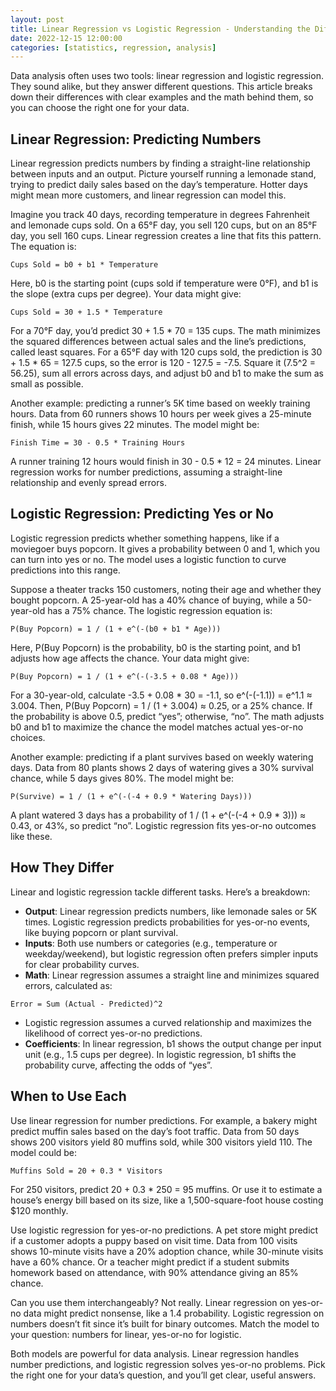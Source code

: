 ```yaml
---
layout: post
title: Linear Regression vs Logistic Regression - Understanding the Differences
date: 2022-12-15 12:00:00
categories: [statistics, regression, analysis]
---
```



Data analysis often uses two tools: linear regression and logistic regression. They sound alike, but they answer different questions. This article breaks down their differences with clear examples and the math behind them, so you can choose the right one for your data.

## Linear Regression: Predicting Numbers

Linear regression predicts numbers by finding a straight-line relationship between inputs and an output. Picture yourself running a lemonade stand, trying to predict daily sales based on the day’s temperature. Hotter days might mean more customers, and linear regression can model this.

Imagine you track 40 days, recording temperature in degrees Fahrenheit and lemonade cups sold. On a 65°F day, you sell 120 cups, but on an 85°F day, you sell 160 cups. Linear regression creates a line that fits this pattern. The equation is:

```
Cups Sold = b0 + b1 * Temperature
```

Here, b0 is the starting point (cups sold if temperature were 0°F), and b1 is the slope (extra cups per degree). Your data might give:

```
Cups Sold = 30 + 1.5 * Temperature
```

For a 70°F day, you’d predict 30 + 1.5 * 70 = 135 cups. The math minimizes the squared differences between actual sales and the line’s predictions, called least squares. For a 65°F day with 120 cups sold, the prediction is 30 + 1.5 * 65 = 127.5 cups, so the error is 120 - 127.5 = -7.5. Square it (7.5^2 = 56.25), sum all errors across days, and adjust b0 and b1 to make the sum as small as possible.

Another example: predicting a runner’s 5K time based on weekly training hours. Data from 60 runners shows 10 hours per week gives a 25-minute finish, while 15 hours gives 22 minutes. The model might be:

```
Finish Time = 30 - 0.5 * Training Hours
```

A runner training 12 hours would finish in 30 - 0.5 * 12 = 24 minutes. Linear regression works for number predictions, assuming a straight-line relationship and evenly spread errors.

## Logistic Regression: Predicting Yes or No

Logistic regression predicts whether something happens, like if a moviegoer buys popcorn. It gives a probability between 0 and 1, which you can turn into yes or no. The model uses a logistic function to curve predictions into this range.

Suppose a theater tracks 150 customers, noting their age and whether they bought popcorn. A 25-year-old has a 40% chance of buying, while a 50-year-old has a 75% chance. The logistic regression equation is:

```
P(Buy Popcorn) = 1 / (1 + e^(-(b0 + b1 * Age)))
```

Here, P(Buy Popcorn) is the probability, b0 is the starting point, and b1 adjusts how age affects the chance. Your data might give:

```
P(Buy Popcorn) = 1 / (1 + e^(-(-3.5 + 0.08 * Age)))
```

For a 30-year-old, calculate -3.5 + 0.08 * 30 = -1.1, so e^(-(-1.1)) = e^1.1 ≈ 3.004. Then, P(Buy Popcorn) = 1 / (1 + 3.004) ≈ 0.25, or a 25% chance. If the probability is above 0.5, predict “yes”; otherwise, “no”. The math adjusts b0 and b1 to maximize the chance the model matches actual yes-or-no choices.

Another example: predicting if a plant survives based on weekly watering days. Data from 80 plants shows 2 days of watering gives a 30% survival chance, while 5 days gives 80%. The model might be:

```
P(Survive) = 1 / (1 + e^(-(-4 + 0.9 * Watering Days)))
```

A plant watered 3 days has a probability of 1 / (1 + e^(-(-4 + 0.9 * 3))) ≈ 0.43, or 43%, so predict “no”. Logistic regression fits yes-or-no outcomes like these.

## How They Differ

Linear and logistic regression tackle different tasks. Here’s a breakdown:

- **Output**: Linear regression predicts numbers, like lemonade sales or 5K times. Logistic regression predicts probabilities for yes-or-no events, like buying popcorn or plant survival.
- **Inputs**: Both use numbers or categories (e.g., temperature or weekday/weekend), but logistic regression often prefers simpler inputs for clear probability curves.
- **Math**: Linear regression assumes a straight line and minimizes squared errors, calculated as:

```
Error = Sum (Actual - Predicted)^2
```

- Logistic regression assumes a curved relationship and maximizes the likelihood of correct yes-or-no predictions.
- **Coefficients**: In linear regression, b1 shows the output change per input unit (e.g., 1.5 cups per degree). In logistic regression, b1 shifts the probability curve, affecting the odds of “yes”.

## When to Use Each

Use linear regression for number predictions. For example, a bakery might predict muffin sales based on the day’s foot traffic. Data from 50 days shows 200 visitors yield 80 muffins sold, while 300 visitors yield 110. The model could be:

```
Muffins Sold = 20 + 0.3 * Visitors
```

For 250 visitors, predict 20 + 0.3 * 250 = 95 muffins. Or use it to estimate a house’s energy bill based on its size, like a 1,500-square-foot house costing $120 monthly.

Use logistic regression for yes-or-no predictions. A pet store might predict if a customer adopts a puppy based on visit time. Data from 100 visits shows 10-minute visits have a 20% adoption chance, while 30-minute visits have a 60% chance. Or a teacher might predict if a student submits homework based on attendance, with 90% attendance giving an 85% chance.

Can you use them interchangeably? Not really. Linear regression on yes-or-no data might predict nonsense, like a 1.4 probability. Logistic regression on numbers doesn’t fit since it’s built for binary outcomes. Match the model to your question: numbers for linear, yes-or-no for logistic.

Both models are powerful for data analysis. Linear regression handles number predictions, and logistic regression solves yes-or-no problems. Pick the right one for your data’s question, and you’ll get clear, useful answers.